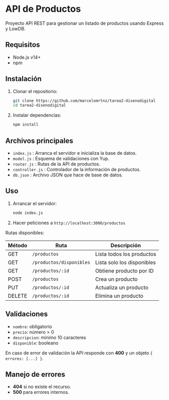 # API de Productos

Proyecto API REST para gestionar un listado de productos usando Express y LowDB.

## Requisitos

* Node.js v14+
* npm

## Instalación

1. Clonar el repositorio:

   ```bash
   git clone https://github.com/marcelomrtnz/tarea2-disenodigital
   cd tarea2-disenodigital
   ```
2. Instalar dependencias:

   ```bash
   npm install
   ```

## Archivos principales

* `index.js` : Arranca el servidor e inicializa la base de datos.
* `model.js` : Esquema de validaciones con Yup.
* `router.js` : Rutas de la API de productos.
* `controller.js` : Controlador de la información de productos.
* `db.json` : Archivo JSON que hace de base de datos.

## Uso

1. Arrancar el servidor:

   ```bash
   node index.js
   ```
2. Hacer peticiones a `http://localhost:3000/productos`

Rutas disponibles:

| Método | Ruta                     | Descripción                |
| ------ | ------------------------ | -------------------------- |
| GET    | `/productos`             | Lista todos los productos  |
| GET    | `/productos/disponibles` | Lista solo los disponibles |
| GET    | `/productos/:id`         | Obtiene producto por ID    |
| POST   | `/productos`             | Crea un producto           |
| PUT    | `/productos/:id`         | Actualiza un producto      |
| DELETE | `/productos/:id`         | Elimina un producto        |

## Validaciones

* `nombre`: obligatorio
* `precio`: número > 0
* `descripcion`: mínimo 10 caracteres
* `disponible`: booleano

En caso de error de validación la API responde con **400** y un objeto `{ errores: [...] }`.

## Manejo de errores

* **404** si no existe el recurso.
* **500** para errores internos.
